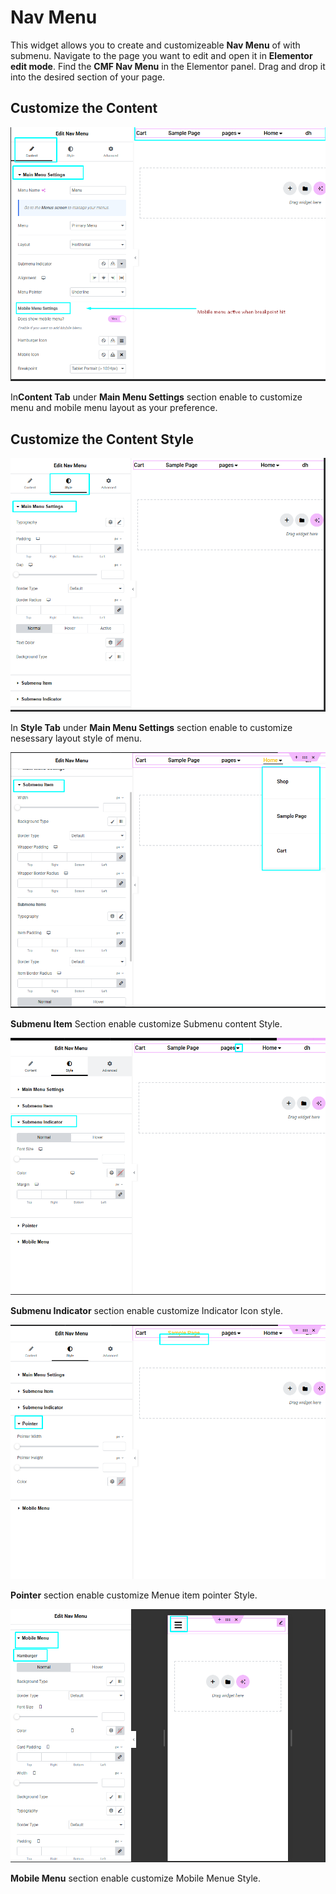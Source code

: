 # Nav Menu

This widget allows you to create and customizeable **Nav Menu** of with submenu. Navigate to the page you want to edit and open it in **Elementor edit mode**. Find the **CMF Nav Menu** in the Elementor panel. Drag and drop it into the desired section of your page.

## Customize the Content

<p class="cxf--img-wrapper">
    <img src="/assets/framework/images/widgets/special-elements/nav-menu/nav_menu_1.png" alt="nav menu">
</p>

In**Content Tab** under **Main Menu Settings** section enable to customize menu and mobile menu layout as your preference.

## Customize the Content Style

<p class="cxf--img-wrapper">
    <img src="/assets/framework/images/widgets/special-elements/nav-menu/nav_menu_2.png" alt="nav menu">
</p>

 In **Style Tab** under **Main Menu Settings** section enable to customize nesessary layout style of menu.    

<p class="cxf--img-wrapper">
    <img src="/assets/framework/images/widgets/special-elements/nav-menu/nav_menu_3.png" alt="nav menu">
</p>

**Submenu Item** Section enable customize Submenu content Style.

<p class="cxf--img-wrapper">
    <img src="/assets/framework/images/widgets/special-elements/nav-menu/nav_menu_4.png" alt="nav menu">
</p>

**Submenu Indicator** section enable customize Indicator Icon style.

<p class="cxf--img-wrapper">
    <img src="/assets/framework/images/widgets/special-elements/nav-menu/nav_menu_5.png" alt="nav menu">
</p>

**Pointer** section enable customize Menue item pointer Style.

<p class="cxf--img-wrapper">
    <img src="/assets/framework/images/widgets/special-elements/nav-menu/nav_menu_6.png" alt="nav menu">
</p>

**Mobile Menu** section enable customize Mobile Menue Style.
